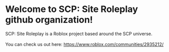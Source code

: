 # Welcome to SCP: Site Roleplay github organization!
SCP: Site Roleplay is a Roblox project based around the SCP universe.
<br><br>
You can check us out here: https://www.roblox.com/communities/2935212/
